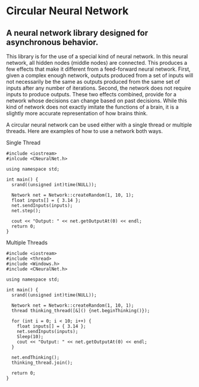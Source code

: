 # Circular Neural Network
## A neural network library designed for asynchronous behavior.

This library is for the use of a special kind of neural network. In this neural network, all hidden nodes (middle nodes) are connected. This produces a few effects that make it different from a feed-forward neural network. First, given a complex enough network, outputs produced from a set of inputs will not necessarily be the same as outputs produced from the same set of inputs after any number of iterations. Second, the network does not require inputs to produce outputs. These two effects combined, provide for a network whose decisions can change based on past decisions. While this kind of network does not exactly imitate the functions of a brain, it is a slightly more accurate representation of how brains think.

A circular neural network can be used either with a single thread or multiple threads. Here are examples of how to use a network both ways.

Single Thread
```
#include <iostream>
#inlcude <CNeuralNet.h>

using namespace std;

int main() {
  srand((unsigned int)time(NULL));
  
  Network net = Network::createRandom(1, 10, 1);
  float inputs[] = { 3.14 };
  net.sendInputs(inputs);
  net.step();
  
  cout << "Output: " << net.getOutputAt(0) << endl;
  return 0;
}
```
Multiple Threads
```
#include <iostream>
#include <thread>
#include <Windows.h>
#include <CNeuralNet.h>

using namespace std;

int main() {
  srand((unsigned int)time(NULL));
  
  Network net = Network::createRandom(1, 10, 1);
  thread thinking_thread([&]() {net.beginThinking()});
  
  for (int i = 0; i < 10; i++) {
    float inputs[] = { 3.14 };
    net.sendInputs(inputs);
    Sleep(10);
    cout << "Output: " << net.getOutputAt(0) << endl;
  }
  
  net.endThinking();
  thinking_thread.join();
    
  return 0;
}
```
